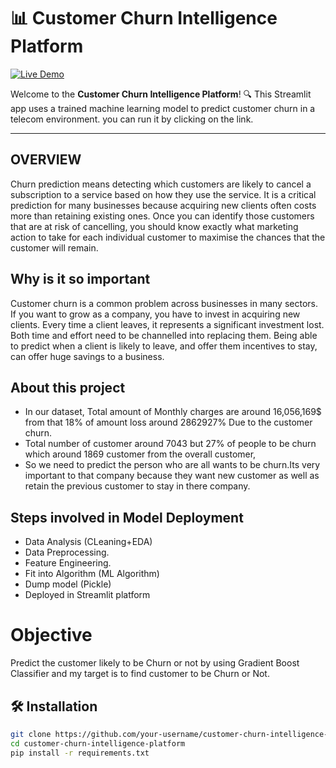 # 📊 Customer Churn Intelligence Platform

[![Live Demo](https://img.shields.io/website?url=https%3A%2F%2Fcustomer-churn-intelligence-platformgit-f4ftmrzgrzaetqlbashkwb.streamlit.app&style=for-the-badge&label=Live%20App&logo=streamlit&color=brightgreen)](https://customer-churn-intelligence-platformgit-f4ftmrzgrzaetqlbashkwb.streamlit.app)

Welcome to the **Customer Churn Intelligence Platform**! 🔍 This Streamlit app uses a trained machine learning model to predict customer churn in a telecom environment.
you can run it by clicking on the link.

---
## OVERVIEW 
Churn prediction means detecting which customers are likely to cancel a subscription to a service based on how they use the service. It is a critical prediction for many businesses because acquiring new clients often costs more than retaining existing ones. Once you can identify those customers that are at risk of cancelling, you should know exactly what marketing action to take for each individual customer to maximise the chances that the customer will remain.

## Why is it so important
Customer churn is a common problem across businesses in many sectors. If you want to grow as a company, you have to invest in acquiring new clients. Every time a client leaves, it represents a significant investment lost. Both time and effort need to be channelled into replacing them. Being able to predict when a client is likely to leave, and offer them incentives to stay, can offer huge savings to a business.

## About this project 
- In our dataset, Total amount of Monthly charges are around 16,056,169$ from that 18% of amount loss around 2862927% Due to the customer churn.
- Total number of customer around 7043 but 27% of people to be churn which around 1869 customer from the overall customer,
- So we need to predict the person who are all wants to be churn.Its very important to that company because they want new customer as well as retain the previous customer to stay in there company.

## Steps involved in Model Deployment
- Data Analysis (CLeaning+EDA)
- Data Preprocessing.
- Feature Engineering.
- Fit into Algorithm (ML Algorithm)
- Dump model (Pickle)
- Deployed in Streamlit platform

# Objective
Predict the customer likely to be Churn or not by using Gradient Boost Classifier and my target is to find customer to be Churn or Not.






## 🛠️ Installation

```bash
git clone https://github.com/your-username/customer-churn-intelligence-platform.git
cd customer-churn-intelligence-platform
pip install -r requirements.txt
